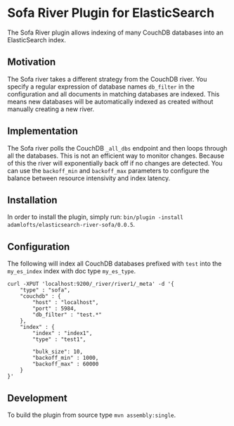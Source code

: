Sofa River Plugin for ElasticSearch
==================================

The Sofa River plugin allows indexing of many CouchDB databases into an ElasticSearch index.

Motivation
----------

The Sofa river takes a different strategy from the CouchDB river. You specify a regular expression of database names `db_filter` in the configuration and all documents in matching databases are indexed. This means new databases will be automatically indexed as created without manually creating a new river.

Implementation
--------------

The Sofa river polls the CouchDB `_all_dbs` endpoint and then loops through all the databases. This is not an efficient way to monitor changes. Because of this the river will exponentially back off if no changes are detected. You can use the `backoff_min` and `backoff_max` parameters to configure the balance between resource intensivity and index latency.

Installation
------------

In order to install the plugin, simply run: `bin/plugin -install adamlofts/elasticsearch-river-sofa/0.0.5`.

Configuration
-------------

The following will index all CouchDB databases prefixed with `test` into the `my_es_index` index with doc type `my_es_type`.

    curl -XPUT 'localhost:9200/_river/river1/_meta' -d '{
        "type" : "sofa",
        "couchdb" : {
            "host" : "localhost",
            "port" : 5984,
            "db_filter" : "test.*"
        },
        "index" : {
            "index" : "index1",
            "type" : "test1",
    
            "bulk_size": 10,
            "backoff_min" : 1000,
            "backoff_max" : 60000
        }
    }'

Development
-------------

To build the plugin from source type `mvn assembly:single`.




